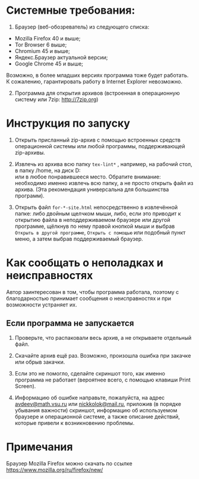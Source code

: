 # Системные требования:

1. Браузер (веб-обозреватель) из следующего списка:

* Mozilla Firefox 40 и выше;
* Tor Browser 6  выше;
* Chromium 45 и выше;
* Яндекс.Браузер актуальной версии;
* Google Chrome 45 и выше;

Возможно, в более младших версиях программа тоже будет работать.
К сожалению, гарантировать работу в Internet Explorer невозможно.

2. Программа для открытия архивов (встроенная в операционную систему или 7zip: http://7zip.org)

# Инструкция по запуску

1. Открыть присланный zip-архив с помощью встроенных средств операционной системы или любой программы,
поддерживающей zip-архивы.

2. Извлечь из архива всю папку `tex-lint*` , например, на рабочий стол, в папку /home, на диск D:\
или в любое понравившееся место.
Обратите внимание: необходимо именно извлечь всю папку, а не просто открыть файл из архива.
(Эта рекомендация универсальна для большинства программ).

3. Открыть файл `for-*-site.html` непосредственно в извлечённой папке:
либо двойным щелчком мыши, либо,
если это приводит к открытию файла в неподдерживаемом браузере или другой программе,
щёлкнув по нему правой кнопкой мыши и выбрав `Открыть в другой программе`, `Открыть с помощью` или
подобный пункт меню, а затем выбрав поддерживаемый браузер.

# Как сообщать о неполадках и неисправностях

Автор заинтересован в том, чтобы программа работала, поэтому с благодарностью принимает
сообщения о неисправностях и при возможности устраняет их.

## Если программа не запускается

1. Проверьте, что распаковали весь архив, а не открываете отдельный файл.

2. Скачайте архив ещё раз. Возможно, произошла ошибка при закачке или обрыв закачки.

3. Если это не помогло, сделайте скриншот того, как именно программа не работает
(вероятнее всего, с помощью клавиши Print Screen).

4. Информацию об ошибке направьте, пожалуйста, на адрес avdeev@math.vsu.ru или nickkolok@mail.ru,
приложив (в порядке убывания важности) скриншот, информацию об используемом браузере и операционной системе,
а также описание действий, которые привели к возникновению проблемы.

# Примечания

Браузер Mozilla Firefox можно скачать по ссылке https://www.mozilla.org/ru/firefox/new/